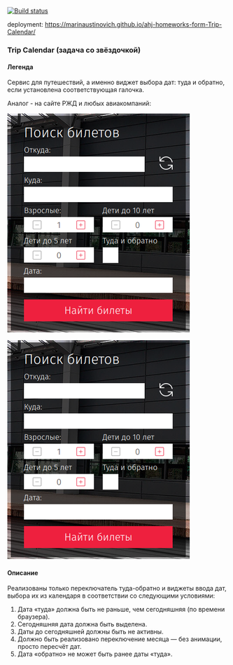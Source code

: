[![Build status](https://ci.appveyor.com/api/projects/status/y1x8dit5o0fdgiym/branch/main?svg=true)](https://ci.appveyor.com/project/marinaustinovich/ahj-homeworks-form-trip-calendar/branch/main)

deployment: https://marinaustinovich.github.io/ahj-homeworks-form-Trip-Calendar/

### Trip Calendar (задача со звёздочкой)

#### Легенда

Сервис для путешествий, а именно виджет выбора дат: туда и обратно, если установлена соответствующая галочка.

Аналог - на сайте РЖД и любых авиакомпаний:

![](./src/img/trip.png)

![](./src/img/trip.png)

#### Описание

Реализованы только переключатель туда-обратно и виджеты ввода дат, выбора их из календаря в соответствии со следующими условиями:

1. Дата «туда» должна быть не раньше, чем сегодняшняя (по времени браузера).
1. Сегодняшняя дата должна быть выделена.
1. Даты до сегодняшней должны быть не активны.
1. Должно быть реализовано переключение месяца — без анимации, просто пересчёт дат.
1. Дата «обратно» не может быть ранее даты «туда».
